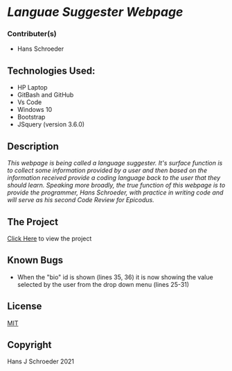 # _Languae Suggester Webpage_ #

### Contributer(s)
* Hans Schroeder

## Technologies Used:
* HP Laptop
* GitBash and GitHub
* Vs Code
* Windows 10
* Bootstrap
* JSquery (version 3.6.0)

## Description
_This webpage is being called a language suggester. It's surface function is to collect some information provided by a user and then based on the information received provide a coding language back to the user that they should learn. Speaking more broadly, the true function of this webpage is to provide the programmer, Hans Schroeder, with practice in writing code and will serve as his second Code Review for Epicodus._

## The Project
[Click Here](https://hajschroeder.github.io/languageSuggester) to view the project

## Known Bugs
* When the "bio" id is shown (lines 35, 36) it is now showing the value selected by the user from the drop down menu (lines 25-31)

## License 
[MIT](https://choosealicense.com/licenses/mit/)

## Copyright
Hans J Schroeder 2021